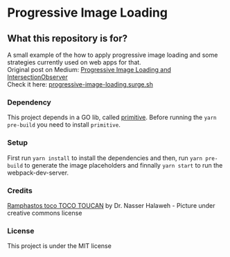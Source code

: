 # Progressive Image Loading

## What this repository is for?

A small example of the how to apply progressive image loading and some strategies currently used on web apps for that.  
Original post on Medium: [Progressive Image Loading and IntersectionObserver](https://medium.com/front-end-weekly/progressive-image-loading-and-intersectionobserver-d0359b5d90cd)  
Check it here: [progressive-image-loading.surge.sh](https://progressive-image-loading.surge.sh)

### Dependency

This project depends in a GO lib, called [primitive](https://github.com/fogleman/primitive).
Before running the `yarn pre-build` you need to install `primitive`.

### Setup

First run `yarn install` to install the dependencies and then, run `yarn pre-build` to generate the image placeholders and 
finnally `yarn start` to run the webpack-dev-server.

### Credits

[Ramphastos toco TOCO TOUCAN](https://flic.kr/p/Vn4qa3) by Dr. Nasser Halaweh - Picture under creative commons license

### License

This project is under the MIT license
